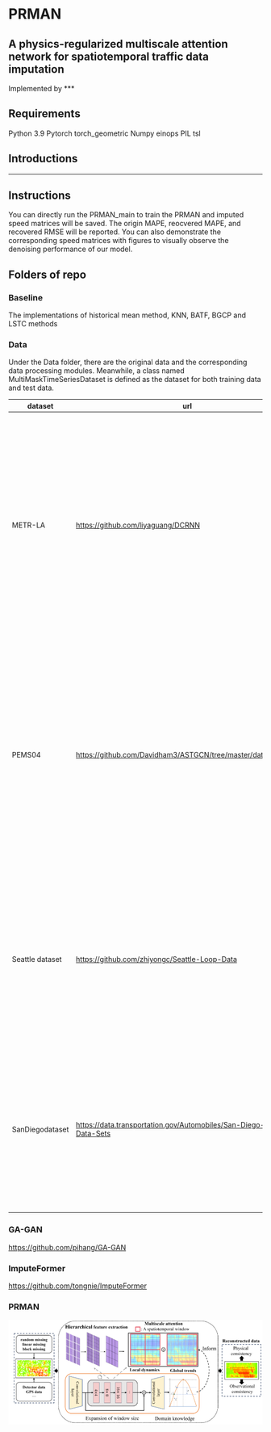 # PRMAN

## A physics-regularized multiscale attention network for spatiotemporal traffic data imputation

Implemented by ***

## Requirements

Python 3.9
Pytorch
torch_geometric
Numpy
einops
PIL
tsl

## Introductions

---

## Instructions

You can directly run the PRMAN_main to train the PRMAN and imputed speed matrices will be saved. The origin MAPE, reocvered MAPE, and recovered RMSE will be reported. You can also demonstrate the corresponding speed matrices with figures to visually observe the denoising performance of our model.

## Folders of repo

### Baseline

The implementations of historical mean method, KNN, BATF, BGCP and LSTC methods

### Data

Under the Data folder, there are the original data and the corresponding data processing modules. Meanwhile, a class named MultiMaskTimeSeriesDataset is defined as the dataset for both training data and test data.

| dataset         | url                                                                  | Description                                                                                                                                                                                                                                                                                                                    |
| --------------- | -------------------------------------------------------------------- | ------------------------------------------------------------------------------------------------------------------------------------------------------------------------------------------------------------------------------------------------------------------------------------------------------------------------------ |
| METR-LA         | https://github.com/liyaguang/DCRNN                                   | The METR-LA dataset is recorded from 207 loop detectors deployed onhighways in Los Angeles County. The dataset is collected from March 1st,2012, to June 27th, 2012. It provides a comprehensive representation ofhighway traffic conditions, offering detailed measurements of traffic speedand flow.                         |
| PEMS04          | https://github.com/Davidham3/ASTGCN/tree/master/data/PEMS04          | The PEMS04 dataset is derived from the Performance Measurement Sys-tem (PeMS) in California. It includes data from over 300 sensors and of-fers comprehensive traffic speed and flow information across various roadsegments. The traffic data are recorded at 5-minute intervals from Jan-uary 1, 2018, to February 28, 2018. |
| Seattle dataset | https://github.com/zhiyongc/Seattle-Loop-Data                        | The Seattle dataset is collected from loop detectors installed on majorroads in Seattle, USA. It covers the entire year of 2005, with traffic speedand flow recorded at 5-minute intervals, offering a detailed overview ofurban traffic conditions.                                                                           |
| SanDiegodataset | https://data.transportation.gov/Automobiles/San-Diego-Test-Data-Sets | The SanDiego dataset, provided by the U.S. Department of Transporta-tion, is sourced from the traffic monitoring system in SanDiego, California.It contains data collected from 2007 to 2010, covering traffic speed, flow,and density.                                                                                        |

### GA-GAN

https://github.com/pihang/GA-GAN

### ImputeFormer

https://github.com/tongnie/ImputeFormer

### PRMAN

![1743253278416](image/README/1743253278416.png)
